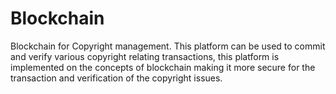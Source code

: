 # Blockchain
Blockchain for Copyright management.
This platform can be used to commit and verify various copyright relating transactions, this platform is implemented on the concepts of blockchain making it more secure for the transaction and verification of the copyright issues.
